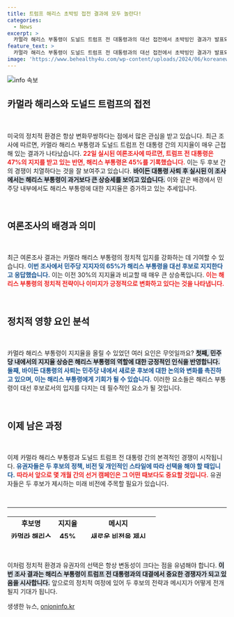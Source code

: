 ```yaml
---
title: 트럼프 해리스 초박빙 접전 결과에 모두 놀란다!
categories:
  - News
excerpt: >
  카멀라 해리스 부통령이 도널드 트럼프 전 대통령과의 대선 접전에서 초박빙인 결과가 발표되었습니다. 민주당 지지자 65%가 해리스를 지지하며, 이전 조사의 두 배로 급증했습니다. 긴장감 가득한 대선 판세, 당신은 어떤 승자를 예측하나요?
feature_text: >
  카멀라 해리스 부통령이 도널드 트럼프 전 대통령과의 대선 접전에서 초박빙인 결과가 발표되었습니다. 민주당 지지자 65%가 해리스를 지지하며, 이전 조사의 두 배로 급증했습니다. 긴장감 가득한 대선 판세, 당신은 어떤 승자를 예측하나요?
image: 'https://www.behealthy4u.com/wp-content/uploads/2024/06/koreanews.jpg'
---
```


<p><img src="https://www.behealthy4u.com/wp-content/uploads/2024/06/koreanews.jpg" alt="info 속보" /></p>

<h2 data-ke-size="size26">카멀라 해리스와 도널드 트럼프의 접전</h2>

<p data-ke-size="size16">&nbsp;</p>

<p data-ke-size="size16">미국의 정치적 환경은 항상 변화무쌍하다는 점에서 많은 관심을 받고 있습니다. 최근 조사에 따르면, 카멀라 해리스 부통령과 도널드 트럼프 전 대통령 간의 지지율이 매우 근접해 있는 결과가 나타났습니다. <b><span style="color: #ee2323;">22일 실시된 여론조사에 따르면, 트럼프 전 대통령은 47%의 지지를 받고 있는 반면, 해리스 부통령은 45%를 기록했습니다.</span></b> 이는 두 후보 간의 경쟁이 치열하다는 것을 잘 보여주고 있습니다. <b><span style="background-color: #21538527;">바이든 대통령 사퇴 후 실시된 이 조사에서는 해리스 부통령이 과거보다 큰 상승세를 보이고 있습니다.</span></b> 이와 같은 배경에서 민주당 내부에서도 해리스 부통령에 대한 지지율은 증가하고 있는 추세입니다.</p>

<p data-ke-size="size16">&nbsp;</p>

<h2 data-ke-size="size26">여론조사의 배경과 의미</h2>

<p data-ke-size="size16">&nbsp;</p>

<p data-ke-size="size16">최근 여론조사 결과는 카멀라 해리스 부통령의 정치적 입지를 강화하는 데 기여할 수 있습니다. <b><span style="color: #1a5490;">이번 조사에서 민주당 지지자의 65%가 해리스 부통령을 대선 후보로 지지한다고 응답했습니다.</span></b> 이는 이전 30%의 지지율과 비교할 때 매우 큰 상승폭입니다. <b><span style="color: #ee2323;">이는 해리스 부통령의 정치적 전략이나 이미지가 긍정적으로 변화하고 있다는 것을 나타냅니다.</span></b></p>

<p data-ke-size="size16">&nbsp;</p>

<h2 data-ke-size="size26">정치적 영향 요인 분석</h2>

<p data-ke-size="size16">&nbsp;</p>

<p data-ke-size="size16">카멀라 해리스 부통령이 지지율을 올릴 수 있었던 여러 요인은 무엇일까요? <b><span style="background-color: #21538527;">첫째, 민주당 내에서의 지지율 상승은 해리스 부통령의 역할에 대한 긍정적인 인식을 반영합니다.</span></b> <b><span style="color: #1a5490;">둘째, 바이든 대통령의 사퇴는 민주당 내에서 새로운 후보에 대한 논의와 변화를 촉진하고 있으며, 이는 해리스 부통령에게 기회가 될 수 있습니다.</span></b> 이러한 요소들은 해리스 부통령이 대선 후보로서의 입지를 다지는 데 필수적인 요소가 될 것입니다.</p>

<p data-ke-size="size16">&nbsp;</p>

<h2 data-ke-size="size26">이제 남은 과정</h2>

<p data-ke-size="size16">&nbsp;</p>

<p data-ke-size="size16">이제 카멀라 해리스 부통령과 도널드 트럼프 전 대통령 간의 본격적인 경쟁이 시작됩니다. <b><span style="color: #1a5490;">유권자들은 두 후보의 정책, 비전 및 개인적인 스타일에 따라 선택을 해야 할 때입니다.</span></b> <b><span style="color: #ee2323;">따라서 앞으로 몇 개월 간의 선거 캠페인은 그 어떤 때보다도 중요할 것입니다.</span></b> 유권자들은 두 후보가 제시하는 미래 비전에 주목할 필요가 있습니다.</p>

<p data-ke-size="size16">&nbsp;</p>

<hr />

<table style="width: 100%; height: 50px; margin: 20px 0;">
<tr>
<td style="text-align: center; height: 17px;"><b>후보명</b></td>
<td style="text-align: center; height: 17px;"><b>지지율</b></td>
<td style="text-align: center; height: 17px;"><b>메시지</b></td>
</tr>
<tr>
<td style="text-align: center; height: 17px;"><b>카멀라 해리스</b></td>
<td style="text-align: center; height: 17px;"><b>45%</b></td>
<td style="text-align: center; height: 17px;"><b>새로운 비전을 제시</b></td>
</tr>
<tr>
<td style="text-align: center; height: 17px;"><b>도널드 트럼프</b></td>
<td style="text-align: center; height: 17px;"><b>47%</b></td>
<td style="text-align: center; height: 17px;"><b>기존의 강력한 지지기반</b></td>
</tr>
</table>

<p data-ke-size="size16">&nbsp;</p>

<p data-ke-size="size16">이처럼 정치적 환경과 유권자의 선택은 항상 변동성이 크다는 점을 유념해야 합니다. <b><span style="background-color: #21538527;">이번 조사 결과는 해리스 부통령이 트럼프 전 대통령과의 대결에서 중요한 경쟁자가 되고 있음을 시사합니다.</span></b> 앞으로의 정치적 여정에 있어 두 후보의 전략과 메시지가 어떻게 전개될지 기대가 됩니다.</p>
생생한 뉴스, <a href="https://onioninfo.kr" rel="dofollow">onioninfo.kr</a>


